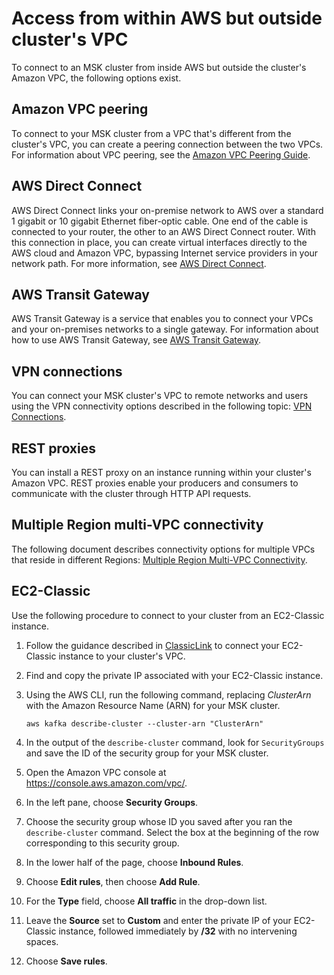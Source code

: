 # Access from within AWS but outside cluster's VPC<a name="aws-access"></a>

To connect to an MSK cluster from inside AWS but outside the cluster's Amazon VPC, the following options exist\.

## Amazon VPC peering<a name="vpc-peering"></a>

To connect to your MSK cluster from a VPC that's different from the cluster's VPC, you can create a peering connection between the two VPCs\. For information about VPC peering, see the [Amazon VPC Peering Guide](https://docs.aws.amazon.com/vpc/latest/peering/what-is-vpc-peering.html)\.

## AWS Direct Connect<a name="direct-connect"></a>

AWS Direct Connect links your on\-premise network to AWS over a standard 1 gigabit or 10 gigabit Ethernet fiber\-optic cable\. One end of the cable is connected to your router, the other to an AWS Direct Connect router\. With this connection in place, you can create virtual interfaces directly to the AWS cloud and Amazon VPC, bypassing Internet service providers in your network path\. For more information, see [AWS Direct Connect](https://docs.aws.amazon.com/directconnect/latest/UserGuide/Welcome.html)\.

## AWS Transit Gateway<a name="transit-gateway"></a>

AWS Transit Gateway is a service that enables you to connect your VPCs and your on\-premises networks to a single gateway\. For information about how to use AWS Transit Gateway, see [AWS Transit Gateway](https://docs.aws.amazon.com/vpc/latest/tgw/what-is-transit-gateway.html)\.

## VPN connections<a name="vpn-connections"></a>

You can connect your MSK cluster's VPC to remote networks and users using the VPN connectivity options described in the following topic: [VPN Connections](https://docs.aws.amazon.com/vpc/latest/userguide/vpn-connections.html)\.

## REST proxies<a name="rest-proxies"></a>

You can install a REST proxy on an instance running within your cluster's Amazon VPC\. REST proxies enable your producers and consumers to communicate with the cluster through HTTP API requests\.

## Multiple Region multi\-VPC connectivity<a name="multi-vpc-multi-region"></a>

The following document describes connectivity options for multiple VPCs that reside in different Regions: [Multiple Region Multi\-VPC Connectivity](https://aws.amazon.com/answers/networking/aws-multiple-region-multi-vpc-connectivity/)\.

## EC2\-Classic<a name="accessing-cluster-from-ec2-classic"></a>

Use the following procedure to connect to your cluster from an EC2\-Classic instance\.

1. Follow the guidance described in [ClassicLink](https://docs.aws.amazon.com/AWSEC2/latest/UserGuide/vpc-classiclink.html) to connect your EC2\-Classic instance to your cluster's VPC\.

1. Find and copy the private IP associated with your EC2\-Classic instance\.

1. Using the AWS CLI, run the following command, replacing *ClusterArn* with the Amazon Resource Name \(ARN\) for your MSK cluster\.

   ```
   aws kafka describe-cluster --cluster-arn "ClusterArn"
   ```

1. In the output of the `describe-cluster` command, look for `SecurityGroups` and save the ID of the security group for your MSK cluster\.

1. Open the Amazon VPC console at [https://console\.aws\.amazon\.com/vpc/](https://console.aws.amazon.com/vpc/)\.

1. In the left pane, choose **Security Groups**\.

1. Choose the security group whose ID you saved after you ran the `describe-cluster` command\. Select the box at the beginning of the row corresponding to this security group\.

1. In the lower half of the page, choose **Inbound Rules**\.

1. Choose **Edit rules**, then choose **Add Rule**\.

1. For the **Type** field, choose **All traffic** in the drop\-down list\.

1. Leave the **Source** set to **Custom** and enter the private IP of your EC2\-Classic instance, followed immediately by **/32** with no intervening spaces\.

1. Choose **Save rules**\.